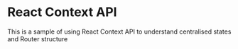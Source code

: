# React Context API

This is a sample of using React Context API to understand centralised states and Router structure

